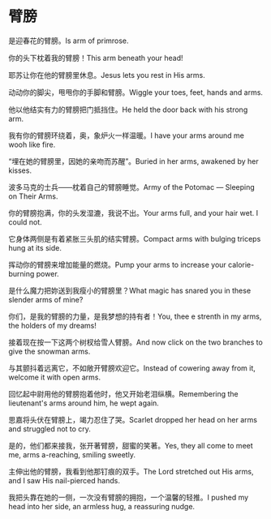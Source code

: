 # 臂膀

<p><span class="chinese">是迎春花的臂膀。</span><span class="english">Is arm of primrose.</span></p>

<p><span class="chinese">你的头下枕着我的臂膀！</span><span class="english">This arm beneath your head!</span></p>

<p><span class="chinese">耶苏让你在他的臂膀里休息。</span><span class="english">Jesus lets you rest in His arms.</span></p>

<p><span class="chinese">动动你的脚尖，甩甩你的手脚和臂膀。</span><span class="english">Wiggle your toes, feet, hands and arms.</span></p>

<p><span class="chinese">他以他结实有力的臂膀把门抵挡住。</span><span class="english">He held the door back with his strong arm.</span></p>

<p><span class="chinese">我有你的臂膀环绕着，奥，象炉火一样温暖。</span><span class="english">I have your arms around me wooh like fire.</span></p>

<p><span class="chinese">“埋在她的臂膀里，因她的亲吻而苏醒”。</span><span class="english">Buried in her arms, awakened by her kisses.</span></p>

<p><span class="chinese">波多马克的士兵——枕着自己的臂膀睡觉。</span><span class="english">Army of the Potomac — Sleeping on Their Arms.</span></p>

<p><span class="chinese">你的臂膀抱满，你的头发湿漉，我说不出。</span><span class="english">Your arms full, and your hair wet. I could not.</span></p>

<p><span class="chinese">它身体两侧是有着紧胀三头肌的结实臂膀。</span><span class="english">Compact arms with bulging triceps hung at its side.</span></p>

<p><span class="chinese">挥动你的臂膀来增加能量的燃烧。</span><span class="english">Pump your arms to increase your calorie-burning power.</span></p>

<p><span class="chinese">是什么魔力把妳送到我瘦小的臂膀里？</span><span class="english">What magic has snared you in these slender arms of mine?</span></p>

<p><span class="chinese">你们，是我的臂膀的力量，是我梦想的持有者！</span><span class="english">You, thee e strenth in my arms, the holders of my dreams!</span></p>

<p><span class="chinese">接着现在按一下这两个树杈给雪人臂膀。</span><span class="english">And now click on the two branches to give the snowman arms.</span></p>

<p><span class="chinese">与其颤抖着远离它，不如敞开臂膀欢迎它。</span><span class="english">Instead of cowering away from it, welcome it with open arms.</span></p>

<p><span class="chinese">回忆起中尉用他的臂膀抱着他时，他又开始老泪纵横。</span><span class="english">Remembering the lieutenant's arms around him, he wept again.</span></p>

<p><span class="chinese">思嘉将头伏在臂膀上，竭力忍住了哭。</span><span class="english">Scarlet dropped her head on her arms and struggled not to cry.</span></p>

<p><span class="chinese">是的，他们都来接我，张开著臂膀，甜蜜的笑著。</span><span class="english">Yes, they all come to meet me, arms a-reaching, smiling sweetly.</span></p>

<p><span class="chinese">主伸出他的臂膀，我看到他那钉痕的双手。</span><span class="english">The Lord stretched out His arms, and I saw His nail-pierced hands.</span></p>

<p><span class="chinese">我把头靠在她的一侧，一次没有臂膀的拥抱，一个温馨的轻推。</span><span class="english">I pushed my head into her side, an armless hug, a reassuring nudge.</span></p>

